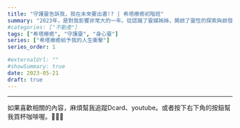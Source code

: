 ```yaml
---
title: "守護靈告訴我，我在未來要出書!? | 希塔療癒初階班"
summary: "2023年，是對我影響非常大的一年。從認識了靈媒姊姊，開啟了靈性的探索與啟發。這些不是巧合，而是我來到世間的使命與體驗。"
#categories: ["不動產"]
tags: ["希塔療癒", "守護靈", "身心靈"]
series: ["希塔療癒給予我的人生衝擊"]
series_order: 1

#externalUrl: ""
#showSummary: true
date: 2023-05-21
draft: true
---
```




---
如果喜歡相關的內容，麻煩幫我追蹤Dcard、youtube。或者按下右下角的按鈕幫我買杯咖啡喔。:baby_chick::baby_chick::baby_chick:
